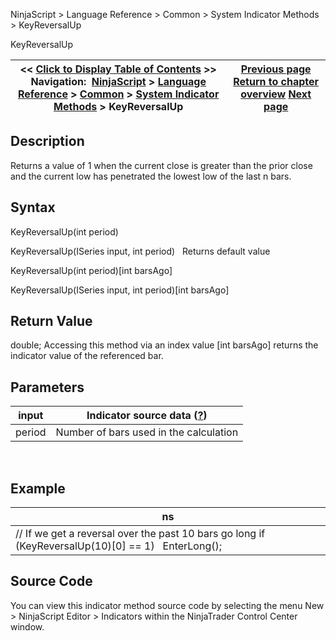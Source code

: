 ﻿
NinjaScript > Language Reference > Common > System Indicator Methods > KeyReversalUp

KeyReversalUp

| << [Click to Display Table of Contents](keyreversalup.md) >> **Navigation:**     [NinjaScript](ninjascript.md) > [Language Reference](language_reference_wip.md) > [Common](common.md) > [System Indicator Methods](indicators.md) > KeyReversalUp | [Previous page](keyreversaldown.md) [Return to chapter overview](indicators.md) [Next page](linear_regression.md) |
| --- | --- |
## Description
Returns a value of 1 when the current close is greater than the prior close and the current low has penetrated the lowest low of the last n bars.

## Syntax
KeyReversalUp(int period)  

KeyReversalUp(ISeries<double> input, int period)
 
Returns default value  

KeyReversalUp(int period)[int barsAgo]  

KeyReversalUp(ISeries<double> input, int period)[int barsAgo]

## Return Value
double; Accessing this method via an index value [int barsAgo] returns the indicator value of the referenced bar.

## Parameters

| input | Indicator source data ([?](valid_input_data_for_indicator.md)) |
| --- | --- |
| period | Number of bars used in the calculation |
 
## 
## Example

| ns |
| --- |
| // If we get a reversal over the past 10 bars go long if (KeyReversalUp(10)[0] == 1)    EnterLong(); |

## Source Code
You can view this indicator method source code by selecting the menu New > NinjaScript Editor > Indicators within the NinjaTrader Control Center window.
